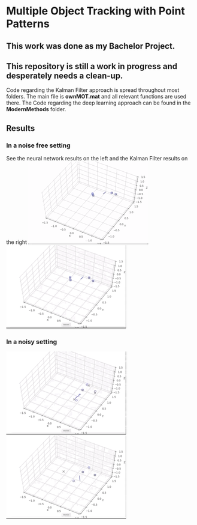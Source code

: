 # Multiple Object Tracking with Point Patterns

## This work was done as my Bachelor Project.
 
## This repository is still a work in progress and desperately needs a clean-up.

Code regarding the Kalman Filter approach is spread throughout most folders. The main file is **ownMOT.mat** and all relevant functions are used there.
The Code regarding the deep learning approach can be found in the **ModernMethods** folder.

## Results

### In a noise free setting
See the neural network results on the left and the Kalman Filter results on the right
![](NN_noise_free.gif)  ![](KF_noise_free.gif)

### In a noisy setting
![](NN_noisy.gif)  ![](KF_noisy.gif)


